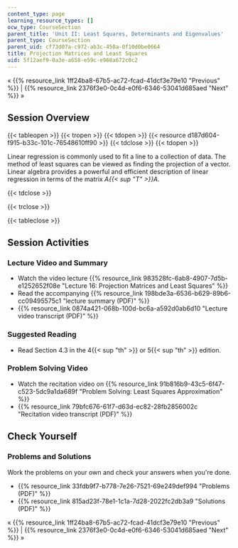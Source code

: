 ```yaml
---
content_type: page
learning_resource_types: []
ocw_type: CourseSection
parent_title: 'Unit II: Least Squares, Determinants and Eigenvalues'
parent_type: CourseSection
parent_uid: cf73d07a-c972-ab3c-450a-0f10d0be0664
title: Projection Matrices and Least Squares
uid: 5f12aef9-0a3e-a658-e59c-e968a672c0c2
---
```


« {{% resource_link 1ff24ba8-67b5-ac72-fcad-41dcf3e79e10 "Previous" %}} | {{% resource_link 2376f3e0-0c4d-e0f6-6346-53041d685aed "Next" %}} »

Session Overview
----------------

{{< tableopen >}}
{{< tropen >}}
{{< tdopen >}}
{{< resource d187d604-f915-b33c-101c-76548610ff90 >}}
{{< tdclose >}}
{{< tdopen >}}


Linear regression is commonly used to fit a line to a collection of data. The method of least squares can be viewed as finding the projection of a vector. Linear algebra provides a powerful and efficient description of linear regression in terms of the matrix _A{{< sup "T" >}}A_.


{{< tdclose >}}

{{< trclose >}}

{{< tableclose >}}

Session Activities
------------------

### Lecture Video and Summary

*   Watch the video lecture {{% resource_link 983528fc-6ab8-4907-7d5b-e1252652f08e "Lecture 16: Projection Matrices and Least Squares" %}}
*   Read the accompanying {{% resource_link 198bde3a-6536-b629-89b6-cc09495575c1 "lecture summary (PDF)" %}}
*   {{% resource_link 0874a421-068b-100d-bc6a-a592d0ab6d10 "Lecture video transcript (PDF)" %}}

### Suggested Reading

*   Read Section 4.3 in the 4{{< sup "th" >}} or 5{{< sup "th" >}} edition.

### Problem Solving Video

*   Watch the recitation video on {{% resource_link 91b816b9-43c5-6f47-c523-5dc9a1da689f "Problem Solving: Least Squares Approximation" %}}
*   {{% resource_link 79bfc676-61f7-d63d-ec82-28fb2856002c "Recitation video transcript (PDF)" %}}

Check Yourself
--------------

### Problems and Solutions

Work the problems on your own and check your answers when you're done.

*   {{% resource_link 33fdb9f7-b778-7e26-7521-69e249def994 "Problems (PDF)" %}}
*   {{% resource_link 815ad23f-78e1-1c1a-7d28-2022fc2db3a9 "Solutions (PDF)" %}}

« {{% resource_link 1ff24ba8-67b5-ac72-fcad-41dcf3e79e10 "Previous" %}} | {{% resource_link 2376f3e0-0c4d-e0f6-6346-53041d685aed "Next" %}} »